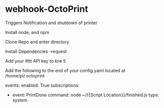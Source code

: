 # webhook-OctoPrint
Triggers Notification and shutdown of printer

Install node, and npm

Clone Repo and enter directory

Install Dependencies
  -request
  
Add your ifttt API key to line 5


Add the following to the end of your config.yaml located at /home/pi/.octoprint

events:
 enabled: True
 subscriptions:
  - event: PrintDone
    command: node ~/{{Script Location}}/finished.js
    type: system
